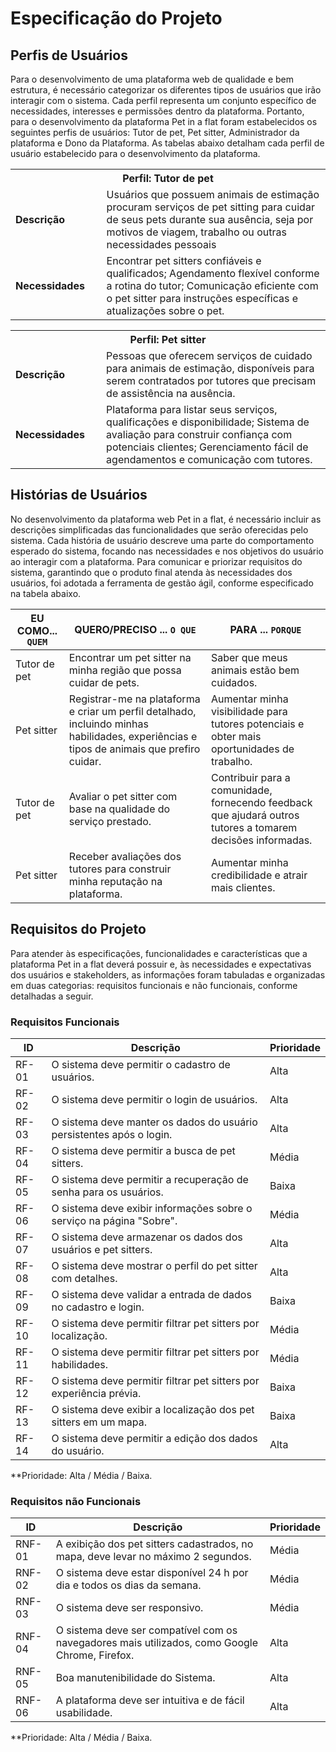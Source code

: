 # Especificação do Projeto

## Perfis de Usuários

Para o desenvolvimento de uma plataforma web de qualidade e bem estrutura, é necessário categorizar os diferentes tipos de usuários que irão interagir com o sistema. Cada perfil representa um conjunto específico de necessidades, interesses e permissões dentro da plataforma. Portanto, para o desenvolvimento da plataforma Pet in a flat foram estabelecidos os seguintes perfis de usuários: Tutor de pet, Pet sitter, Administrador da plataforma e Dono da Plataforma. As tabelas abaixo detalham cada perfil de usuário estabelecido para o desenvolvimento da plataforma.

<table>
<tbody>
<tr align=center>
<th colspan="2">Perfil: Tutor de pet </th>
</tr>
<tr>
<td width="150px"><b>Descrição</b></td>
<td width="600px">Usuários que possuem animais de estimação procuram serviços de pet sitting para cuidar de seus pets durante sua ausência, seja por motivos de viagem, trabalho ou outras necessidades pessoais</td>
</tr>
<tr>
<td><b>Necessidades</b></td>
<td>Encontrar pet sitters confiáveis e qualificados; Agendamento flexível conforme a rotina do tutor; Comunicação eficiente com o pet sitter para instruções específicas e atualizações sobre o pet.</td>
</tr>
</tbody>
</table>

<table>
<tbody>
<tr align=center>
<th colspan="2">Perfil: Pet sitter </th>
</tr>
<tr>
<td width="150px"><b>Descrição</b></td>
<td width="600px">Pessoas que oferecem serviços de cuidado para animais de estimação, disponíveis para serem contratados por tutores que precisam de assistência na ausência.</td>
</tr>
<tr>
<td><b>Necessidades</b></td>
<td>Plataforma para listar seus serviços, qualificações e disponibilidade; Sistema de avaliação para construir confiança com potenciais clientes; Gerenciamento fácil de agendamentos e comunicação com tutores.</td>
</tr>
</tbody>
</table>

## Histórias de Usuários

No desenvolvimento da plataforma web Pet in a flat, é necessário incluir as descrições simplificadas das funcionalidades que serão oferecidas pelo sistema. Cada história de usuário descreve uma parte do comportamento esperado do sistema, focando nas necessidades e nos objetivos do usuário ao interagir com a plataforma. Para comunicar e priorizar requisitos do sistema, garantindo que o produto final atenda às necessidades dos usuários, foi adotada a ferramenta de gestão ágil, conforme especificado na tabela abaixo.

| EU COMO... `QUEM`        | QUERO/PRECISO ... `O QUE`                                                                  | PARA ... `PORQUE`                                                                   |
|--------------------------|--------------------------------------------------------------------------------------------|-------------------------------------------------------------------------------------|
| Tutor de pet             | Encontrar um pet sitter na minha região que possa cuidar de pets.                          | Saber que meus animais estão bem cuidados.                                           |
| Pet sitter               | Registrar-me na plataforma e criar um perfil detalhado, incluindo minhas habilidades, experiências e tipos de animais que prefiro cuidar. | Aumentar minha visibilidade para tutores potenciais e obter mais oportunidades de trabalho. |
| Tutor de pet             | Avaliar o pet sitter com base na qualidade do serviço prestado.                            | Contribuir para a comunidade, fornecendo feedback que ajudará outros tutores a tomarem decisões informadas. |
| Pet sitter               | Receber avaliações dos tutores para construir minha reputação na plataforma.               | Aumentar minha credibilidade e atrair mais clientes.                                 |

## Requisitos do Projeto

Para atender às especificações, funcionalidades e características que a plataforma Pet in a flat deverá possuir e, às necessidades e expectativas dos usuários e stakeholders, as informações foram tabuladas e organizadas em duas categorias: requisitos funcionais e não funcionais, conforme detalhadas a seguir.

### Requisitos Funcionais

| ID    | Descrição                                                                 | Prioridade |
|-------|---------------------------------------------------------------------------|------------|
| RF-01 | O sistema deve permitir o cadastro de usuários.                        | Alta       |
| RF-02 | O sistema deve permitir o login de usuários.                           | Alta       |
| RF-03 | O sistema deve manter os dados do usuário persistentes após o login.      | Alta       |
| RF-04 | O sistema deve permitir a busca de pet sitters.                        | Média       |
| RF-05 | O sistema deve permitir a recuperação de senha para os usuários.       | Baixa      |
| RF-06 | O sistema deve exibir informações sobre o serviço na página "Sobre".   | Média      |
| RF-07 | O sistema deve armazenar os dados dos usuários e pet sitters. | Alta       |
| RF-08 | O sistema deve mostrar o perfil do pet sitter com detalhes.            | Alta       |
| RF-09 | O sistema deve validar a entrada de dados no cadastro e login.            | Baixa       |
| RF-10 | O sistema deve permitir filtrar pet sitters por localização.              | Média       |
| RF-11 | O sistema deve permitir filtrar pet sitters por habilidades.              | Média      |
| RF-12 | O sistema deve permitir filtrar pet sitters por experiência prévia.          | Baixa       |
| RF-13 | O sistema deve exibir a localização dos pet sitters em um mapa.           | Baixa      |
| RF-14 | O sistema deve permitir a edição dos dados do usuário.           | Alta      |

**Prioridade: Alta / Média / Baixa.

### Requisitos não Funcionais

| ID     | Descrição                                                                     | Prioridade |
|--------|-------------------------------------------------------------------------------|------------|
| RNF-01 | A exibição dos pet sitters cadastrados, no mapa, deve levar no máximo 2 segundos. | Média      |
| RNF-02 | O sistema deve estar disponível 24 h por dia e todos os dias da semana.           | Média       |
| RNF-03 | O sistema deve ser responsivo.                                                   | Média      |
| RNF-04 | O sistema deve ser compatível com os navegadores mais utilizados, como Google Chrome, Firefox. | Alta       |
| RNF-05 | Boa manutenibilidade do Sistema.                                               | Alta       |
| RNF-06 | A plataforma deve ser intuitiva e de fácil usabilidade.                        | Alta       |

**Prioridade: Alta / Média / Baixa.
